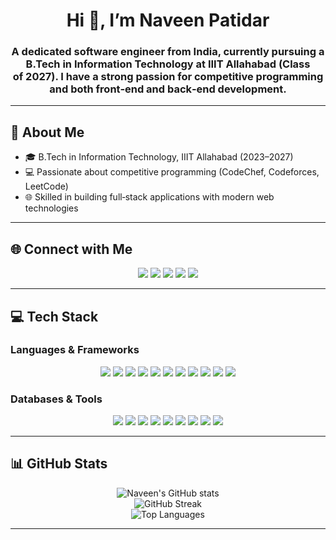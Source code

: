 <h1 align="center">Hi 👋, I’m Naveen Patidar</h1>
<h3 align="center">A dedicated software engineer from India, currently pursuing a B.Tech in Information Technology at IIIT Allahabad (Class of 2027). I have a strong passion for competitive programming and both front‑end and back‑end development.</h3>

---

## 💫 About Me
- 🎓 B.Tech in Information Technology, IIIT Allahabad (2023–2027)  
- 💻 Passionate about competitive programming (CodeChef, Codeforces, LeetCode)  
- 🌐 Skilled in building full‑stack applications with modern web technologies  

---

## 🌐 Connect with Me
<p align="center">
  <a href="mailto:patelnaveen720@gmail.com" title="Email"><img src="https://img.shields.io/badge/Email-D14836?style=for-the-badge&logo=gmail&logoColor=white"/></a>
  <a href="https://linkedin.com/in/naveen-patidar-448a57288" target="_blank" title="LinkedIn"><img src="https://img.shields.io/badge/LinkedIn-%230077B5.svg?style=for-the-badge&logo=linkedin&logoColor=white"/></a>
  <a href="https://www.codechef.com/users/kraitop" target="_blank" title="CodeChef"><img src="https://img.shields.io/badge/CodeChef-%23EF5C00.svg?style=for-the-badge&logo=codechef&logoColor=white"/></a>
  <a href="https://codeforces.com/profile/kraitopp" target="_blank" title="Codeforces"><img src="https://img.shields.io/badge/Codeforces-%230072C2.svg?style=for-the-badge&logo=codeforces&logoColor=white"/></a>
  <a href="https://leetcode.com/kraitopp" target="_blank" title="LeetCode"><img src="https://img.shields.io/badge/LeetCode-%230D1117.svg?style=for-the-badge&logo=leetcode&logoColor=%23FFA116"/></a>
</p>

---

## 💻 Tech Stack

### Languages & Frameworks  
<p align="center">
  <img src="https://img.shields.io/badge/C-%2300599C.svg?style=for-the-badge&logo=c&logoColor=white"/>
  <img src="https://img.shields.io/badge/C++-%2300599C.svg?style=for-the-badge&logo=c%2B%2B&logoColor=white"/>
  <img src="https://img.shields.io/badge/JavaScript-%23323330.svg?style=for-the-badge&logo=javascript&logoColor=%23F7DF1E"/>
  <img src="https://img.shields.io/badge/TypeScript-%23007ACC.svg?style=for-the-badge&logo=typescript&logoColor=white"/>
  <img src="https://img.shields.io/badge/React-%2320232a.svg?style=for-the-badge&logo=react&logoColor=%2361DAFB"/>
  <img src="https://img.shields.io/badge/Next.js-black?style=for-the-badge&logo=next.js&logoColor=white"/>
  <img src="https://img.shields.io/badge/Node.js-6DA55F?style=for-the-badge&logo=node.js&logoColor=white"/>
  <img src="https://img.shields.io/badge/Express.js-%23404d59.svg?style=for-the-badge&logo=express&logoColor=%2361DAFB"/>
  <img src="https://img.shields.io/badge/ChakraUI-%234ED1C5.svg?style=for-the-badge&logo=chakraui&logoColor=white"/>
  <img src="https://img.shields.io/badge/TailwindCSS-%2338B2AC.svg?style=for-the-badge&logo=tailwind-css&logoColor=white"/>
  <img src="https://img.shields.io/badge/Vite-%23646CFF.svg?style=for-the-badge&logo=vite&logoColor=white"/>
</p>

### Databases & Tools  
<p align="center">
  <img src="https://img.shields.io/badge/MongoDB-%234ea94b.svg?style=for-the-badge&logo=mongodb&logoColor=white"/>
  <img src="https://img.shields.io/badge/PostgreSQL-%23316192.svg?style=for-the-badge&logo=postgresql&logoColor=white"/>
  <img src="https://img.shields.io/badge/MySQL-4479A1.svg?style=for-the-badge&logo=mysql&logoColor=white"/>
  <img src="https://img.shields.io/badge/Socket.io-black?style=for-the-badge&logo=socket.io&logoColor=white"/>
  <img src="https://img.shields.io/badge/React%20Query-FF4154?style=for-the-badge&logo=react-query&logoColor=white"/>
  <img src="https://img.shields.io/badge/React%20Hook%20Form-%23EC5990?style=for-the-badge&logo=reacthookform&logoColor=white"/>
  <img src="https://img.shields.io/badge/Redux-%23593d88?style=for-the-badge&logo=redux&logoColor=white"/>
  <img src="https://img.shields.io/badge/Nodemon-%23323330?style=for-the-badge&logo=nodemon&logoColor=%BBDEAD"/>
  <img src="https://img.shields.io/badge/Vercel-%23000000?style=for-the-badge&logo=vercel&logoColor=white"/>
</p>

---

## 📊 GitHub Stats
<p align="center">
  <img src="https://github-readme-stats.vercel.app/api?username=kraitopp&theme=dark&show_icons=true&include_all_commits=true&count_private=true" alt="Naveen's GitHub stats" /><br/>
  <img src="https://github-readme-streak-stats.herokuapp.com/?user=kraitopp&theme=dark&hide_border=false" alt="GitHub Streak" /><br/>
  <img src="https://github-readme-stats.vercel.app/api/top-langs/?username=kraitopp&theme=dark&hide_border=false&layout=compact" alt="Top Languages" />
</p>

---
